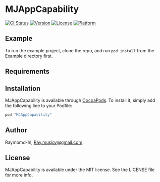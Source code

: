 # MJAppCapability

[![CI Status](http://img.shields.io/travis/Raymomd-hl/MJAppCapability.svg?style=flat)](https://travis-ci.org/Raymomd-hl/MJAppCapability)
[![Version](https://img.shields.io/cocoapods/v/MJAppCapability.svg?style=flat)](http://cocoapods.org/pods/MJAppCapability)
[![License](https://img.shields.io/cocoapods/l/MJAppCapability.svg?style=flat)](http://cocoapods.org/pods/MJAppCapability)
[![Platform](https://img.shields.io/cocoapods/p/MJAppCapability.svg?style=flat)](http://cocoapods.org/pods/MJAppCapability)

## Example

To run the example project, clone the repo, and run `pod install` from the Example directory first.

## Requirements

## Installation

MJAppCapability is available through [CocoaPods](http://cocoapods.org). To install
it, simply add the following line to your Podfile:

```ruby
pod "MJAppCapability"
```

## Author

Raymomd-hl, Ray.musjoy@gmail.com

## License

MJAppCapability is available under the MIT license. See the LICENSE file for more info.
